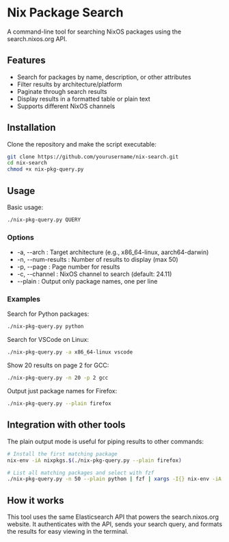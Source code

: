 # Nix Package Search

A command-line tool for searching NixOS packages using the search.nixos.org API.

## Features

- Search for packages by name, description, or other attributes
- Filter results by architecture/platform
- Paginate through search results
- Display results in a formatted table or plain text
- Supports different NixOS channels

## Installation

Clone the repository and make the script executable:

```bash
git clone https://github.com/yourusername/nix-search.git
cd nix-search
chmod +x nix-pkg-query.py
```
## Usage
Basic usage:

```bash
./nix-pkg-query.py QUERY
 ```

### Options
- -a, --arch : Target architecture (e.g., x86_64-linux, aarch64-darwin)
- -n, --num-results : Number of results to display (max 50)
- -p, --page : Page number for results
- -c, --channel : NixOS channel to search (default: 24.11)
- --plain : Output only package names, one per line
### Examples
Search for Python packages:

```bash
./nix-pkg-query.py python
 ```

Search for VSCode on Linux:

```bash
./nix-pkg-query.py -a x86_64-linux vscode
 ```

Show 20 results on page 2 for GCC:

```bash
./nix-pkg-query.py -n 20 -p 2 gcc
 ```

Output just package names for Firefox:

```bash
./nix-pkg-query.py --plain firefox
 ```

## Integration with other tools
The plain output mode is useful for piping results to other commands:

```bash
# Install the first matching package
nix-env -iA nixpkgs.$(./nix-pkg-query.py --plain firefox)

# List all matching packages and select with fzf
./nix-pkg-query.py -n 50 --plain python | fzf | xargs -I{} nix-env -iA nixpkgs.{}
 ```

## How it works
This tool uses the same Elasticsearch API that powers the search.nixos.org website. It authenticates with the API, sends your search query, and formats the results for easy viewing in the terminal.
